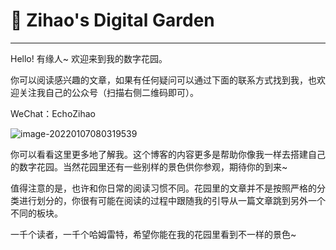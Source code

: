 # 🌈 Zihao's Digital Garden

---

Hello! 有缘人~ 欢迎来到我的数字花园。

你可以阅读感兴趣的文章，如果有任何疑问可以通过下面的联系方式找到我，也欢迎关注我自己的公众号（扫描右侧二维码即可）。

WeChat：EchoZihao

![image-20220107080319539](https://image-upload-1307521651.cos.ap-nanjing.myqcloud.com/picture_upload/image-20220107080319539.png)


你可以看看这里更多地了解我。这个博客的内容更多是帮助你像我一样去搭建自己的数字花园。当然花园里还有一些别样的景色供你参观，期待你的到来~

值得注意的是，也许和你日常的阅读习惯不同。花园里的文章并不是按照严格的分类进行划分的，你很有可能在阅读的过程中跟随我的引导从一篇文章跳到另外一个不同的板块。

一千个读者，一千个哈姆雷特，希望你能在我的花园里看到不一样的景色~
